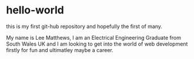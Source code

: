 # hello-world
this is my first git-hub repository and hopefully the first of many.

My name is Lee Matthews, I am an Electrical Engineering Graduate from South Wales UK and I am looking to get into the world of web development firstly for fun and ultimatley maybe a career.

